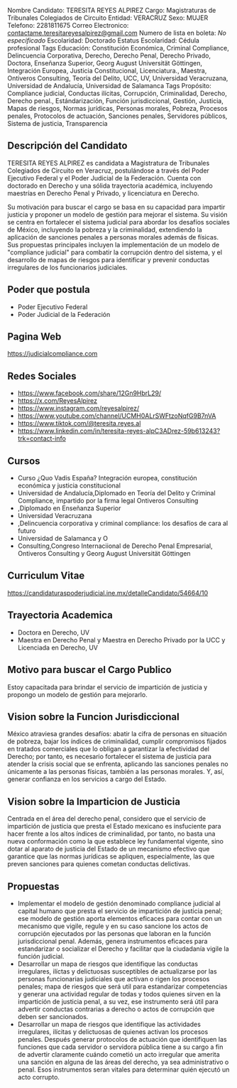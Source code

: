 Nombre Candidato: TERESITA REYES ALPIREZ
Cargo: Magistraturas de Tribunales Colegiados de Circuito
Entidad: VERACRUZ
Sexo: MUJER
Telefono: 2281811675
Correo Electronico: contactame.teresitareyesalpirez@gmail.com
Numero de lista en boleta: *No especificado*
Escolaridad: Doctorado
Estatus Escolaridad: Cédula profesional
Tags Educación: Constitución Económica, Criminal Compliance, Delincuencia Corporativa, Derecho, Derecho Penal, Derecho Privado, Doctora, Enseñanza Superior, Georg August Universität Göttingen, Integración Europea, Justicia Constitucional, Licenciatura., Maestra, Ontiveros Consulting, Teoría del Delito, UCC, UV, Universidad Veracruzana, Universidad de Andalucía, Universidad de Salamanca
Tags Propósito: Compliance judicial, Conductas ilícitas, Corrupción, Criminalidad, Derecho, Derecho penal., Estándarización, Función jurisdiccional, Gestión, Justicia, Mapas de riesgos, Normas jurídicas, Personas morales, Pobreza, Procesos penales, Protocolos de actuación, Sanciones penales, Servidores públicos, Sistema de justicia, Transparencia


## Descripción del Candidato 

TERESITA REYES ALPIREZ es candidata a Magistratura de Tribunales Colegiados de Circuito en Veracruz, postulándose a través del Poder Ejecutivo Federal y el Poder Judicial de la Federación. Cuenta con doctorado en Derecho y una sólida trayectoria académica, incluyendo maestrías en Derecho Penal y Privado, y licenciatura en Derecho.

Su motivación para buscar el cargo se basa en su capacidad para impartir justicia y proponer un modelo de gestión para mejorar el sistema. Su visión se centra en fortalecer el sistema judicial para abordar los desafíos sociales de México, incluyendo la pobreza y la criminalidad, extendiendo la aplicación de sanciones penales a personas morales además de físicas. Sus propuestas principales incluyen la implementación de un modelo de "compliance judicial" para combatir la corrupción dentro del sistema, y el desarrollo de mapas de riesgos para identificar y prevenir conductas irregulares de los funcionarios judiciales.


## Poder que postula

- Poder Ejecutivo Federal
- Poder Judicial de la Federación


## Pagina Web

https://judicialcompliance.com


## Redes Sociales

- https://www.facebook.com/share/12Gn9HbrL29/
- https://x.com/ReyesAlpirez
- https://www.instagram.com/reyesalpirez/
- https://www.youtube.com/channel/UCMH0ALrSWFtzoNqfG9B7nVA
- https://www.tiktok.com/@teresita.reyes.al
- https://www.linkedin.com/in/teresita-reyes-alpC3ADrez-59b613243?trk=contact-info


## Cursos

- Curso ¿Quo Vadis España? Integración europea, constitución económica y justicia constitucional
- Universidad de Andalucía,Diplomado en Teoría del Delito y Criminal Compliance, impartido por la firma legal Ontiveros Consulting
- ,Diplomado en Enseñanza Superior
- Universidad Veracruzana
- ,Delincuencia corporativa y criminal compliance: los desafíos de cara al futuro
- Universidad de Salamanca y O
- Consulting,Congreso Internaciional de Derecho Penal Empresarial, Ontiveros Consulting y Georg August Universität Göttingen


## Curriculum Vitae

https://candidaturaspoderjudicial.ine.mx/detalleCandidato/54664/10


## Trayectoria Academica

- Doctora en Derecho, UV
- Maestra en Derecho Penal y Maestra en Derecho Privado por la UCC y Licenciada en Derecho, UV


## Motivo para buscar el Cargo Publico

Estoy capacitada para brindar el servicio de impartición de justicia y propongo un modelo de gestión para mejorarlo.


## Vision sobre la Funcion Jurisdiccional

México atraviesa grandes desafíos: abatir la cifra de personas en situación de pobreza, bajar los índices de criminalidad, cumplir compromisos fijados en tratados comerciales que lo obligan a garantizar la efectividad del Derecho; por tanto, es necesario fortalecer el sistema de justicia para atender la crisis social que se enfrenta, aplicando las sanciones penales no únicamente a las personas físicas, también a las personas morales. Y, así, generar confianza en los servicios a cargo del Estado.


## Vision sobre la Imparticion de Justicia

Centrada en el área del derecho penal, considero que el servicio de impartición de justicia que presta el Estado mexicano es insfuciente para hacer frente a los altos índices de criminalidad, por tanto, no basta una nueva conformación como la que establece ley fundamental vigente, sino dotar al aparato de justicia del Estado de un mecanismo efectivo que garantice que las normas jurídicas se apliquen, especialmente, las que preven sanciones para quienes cometan conductas delictivas.


## Propuestas

- Implementar el modelo de gestión denominado compliance judicial al capital humano que presta el servicio de impartición de justicia penal; ese modelo de gestión aporta elementos eficaces para contar con un mecanismo que vigile, regule y en su caso sancione los actos de corrupción ejecutados por las personas que laboran en la función jurisdiccional penal. Además, genera instrumentos eficaces para estandarizar o socializar el Derecho y facilitar que la ciudadanía vigile la función judicial.
- Desarrollar un mapa de riesgos que identifique las conductas irregulares, ilíctas y delictuosas susceptibles de actualizarse por las personas funcionarias judiciales que activan o rigen los procesos penales; mapa de riesgos que será util para estandarizar competencias y generar una actividad regular de todas y todos quienes sirven en la impartición de justicia penal, a su vez, ese instrumento será útil para advertir conductas contrarias a derecho o actos de corrupción que deben ser sancionados.
- Desarrollar un mapa de riesgos que identifique las actividades irregulares, ilícitas y delictuosas de quienes activan los procesos penales. Después generar protocolos de actuación que identifiquen las funciones que cada servidor o servidora pública tiene a su cargo a fin de advertir claramente cuándo cometió un acto irregular que amerita una sanción en alguna de las áreas del derecho, ya sea administrativo o penal. Esos instrumentos seran vitales para determinar quién ejecutó un acto corrupto.

